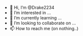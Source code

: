 - 👋 Hi, I’m @Drake2234
- 👀 I’m interested in ...
- 🌱 I’m currently learning ...
- 💞️ I’m looking to collaborate on ...
- 📫 How to reach me (on nothing..)

<!---
Drake2234/Drake2234 is a ✨ special ✨ repository because its `README.md` (this file) appears on your GitHub profile.
You can click the Preview link to take a look at your changes.
---
